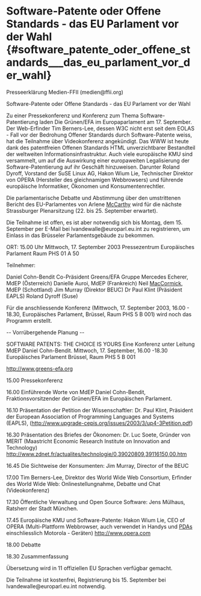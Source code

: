 # Software-Patente oder Offene Standards - das EU Parlament vor der Wahl {#software_patente_oder_offene_standards___das_eu_parlament_vor_der_wahl}

Presseerklärung Medien-FFII (medien\@ffii.org)

Software-Patente oder Offene Standards - das EU Parlament vor der Wahl

Zu einer Pressekonferenz und Konferenz zum Thema Software-Patentierung
laden Die Grünen/EFA im Europaparlament am 17. September. Der
Web-Erfinder Tim Berners-Lee, dessen W3C nicht erst seit dem EOLAS -
Fall vor der Bedrohung Offener Standards durch Software-Patente weiss,
hat die Teilnahme über Videokonferenz angekündigt. Das WWW ist heute
dank des patentfreien Offenen Standards HTML unverzichtbarer Bestandteil
der weltweiten Informationsinfrastruktur. Auch viele europäische KMU
sind versammelt, um auf die Auswirkung einer europaweiten Legalisierung
der Software-Patentierung auf ihr Geschäft hinzuweisen. Darunter Roland
Dyroff, Vorstand der SuSE Linux AG, Hakon Wium Lie, Technischer Direktor
von OPERA (Hersteller des gleichnamigen Webbrowsers) und führende
europäische Informatiker, Ökonomen und Konsumentenrechtler.

Die parlamentarische Debatte und Abstimmung über den umstrittenen
Bericht des EU-Parlamentes von Arlene [McCarthy](McCarthy "wikilink")
wird für die nächste Strassburger Plenarsitzung (22. bis 25. September
erwartet).

Die Teilnahme ist offen, es ist aber notwendig sich bis Montag, dem 15.
September per E-Mail bei lvandewalle\@europarl.eu.int zu registrieren,
um Einlass in das Brüsseler Parlamentsgebäude zu bekommen.

ORT: 15.00 Uhr Mittwoch, 17. September 2003 Pressezentrum Europäisches
Parlament Raum PHS 01 A 50

Teilnehmer:

Daniel Cohn-Bendit Co-Präsident Greens/EFA Gruppe Mercedes Echerer, MdEP
(Österreich) Danielle Auroi, MdEP (Frankreich) Neil
[MacCormick](MacCormick "wikilink"), MdEP (Schottland) Jim Murray
(Direktor BEUC) Dr Paul Klint (Präsident EAPLS) Roland Dyroff (Suse)

Für die anschliessende Konferenz (Mittwoch, 17. September 2003, 16.00 -
18.30, Europäisches Parlament, Brüssel, Raum PHS 5 B 001) wird noch das
Programm erstellt.

\-- Vorrübergehende Planung \--

SOFTWARE PATENTS: THE CHOICE IS YOURS Eine Konferenz unter Leitung MdEP
Daniel Cohn-Bendit. Mittwoch, 17. September, 16.00 -18.30 Europäisches
Parlament Brüssel, Raum PHS 5 B 001

<http://www.greens-efa.org>

15.00 Pressekonferenz

16.00 Einführende Worte von MdEP Daniel Cohn-Bendit,
Fraktionsvorsitzender der Grünen/EFA im Europäischen Parlament.

16.10 Präsentation der Petition der Wissenschaftler: Dr. Paul Klint,
Präsident der European Association of Programming Languages and Systems
(EAPLS), (http://www.upgrade-cepis.org/issues/2003/3/up4-3Petition.pdf)

16.30 Präsentation des Briefes der Ökonomen: Dr. Luc Soete, Gründer von
MERIT (Maastricht Economic Research Institute on Innovation and
Technology)
<http://www.zdnet.fr/actualites/technologie/0,39020809,39116150,00.htm>

16.45 Die Sichtweise der Konsumenten: Jim Murray, Director of the BEUC

17.00 Tim Berners-Lee, Direktor des World Wide Web Consortium, Erfinder
des World Wide Web: Onlinestellungnahme, Debatte und Chat
(Videokonferenz)

17.30 Öffentliche Verwaltung und Open Source Software: Jens Mülhaus,
Ratsherr der Stadt München.

17.45 Europäische KMU und Software-Patente: Hakon Wium Lie, CEO of OPERA
(Multi-Plattform Webbrowser, auch verwendet in Handys und
[PDAs](PDAs "wikilink") einschliesslich Motorola - Geräten)
<http://www.opera.com>

18.00 Debatte

18.30 Zusammenfassung

Übersetzung wird in 11 offiziellen EU Sprachen verfügbar gemacht.

Die Teilnahme ist kostenfrei, Registrierung bis 15. September bei
lvandewalle\@europarl.eu.int notwendig.
